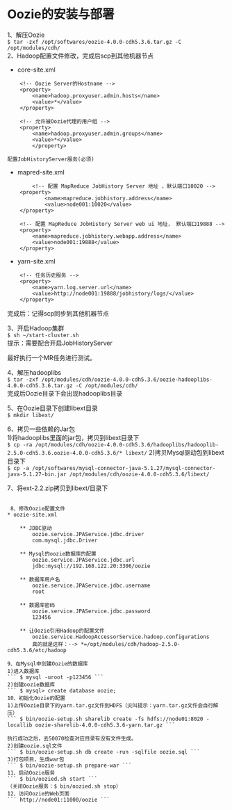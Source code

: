 Oozie的安装与部署  
================
1、解压Oozie  
``` $ tar -zxf /opt/softwares/oozie-4.0.0-cdh5.3.6.tar.gz -C /opt/modules/cdh/ ```  
2、Hadoop配置文件修改，完成后scp到其他机器节点  		
* core-site.xml  
```   
	<!-- Oozie Server的Hostname -->
	<property>
		<name>hadoop.proxyuser.admin.hosts</name>
		<value>*</value>
	</property>

	<!-- 允许被Oozie代理的用户组 -->
	<property>
		<name>hadoop.proxyuser.admin.groups</name>
		<value>*</value>
	 	</property>
```  
    配置JobHistoryServer服务(必须)  
* mapred-site.xml  
```
    	<!-- 配置 MapReduce JobHistory Server 地址 ，默认端口10020 -->
	<property>
	        <name>mapreduce.jobhistory.address</name>
	        <value>node001:10020</value>
	</property>
	
	<!-- 配置 MapReduce JobHistory Server web ui 地址， 默认端口19888 -->
	<property>
		<name>mapreduce.jobhistory.webapp.address</name>
		<value>node001:19888</value>
	</property>
```  					 
* yarn-site.xml  
```
	<!-- 任务历史服务 -->
	<property> 
		<name>yarn.log.server.url</name> 
		<value>http://node001:19888/jobhistory/logs/</value> 
	</property> 
```  
完成后：记得scp同步到其他机器节点
			
3、开启Hadoop集群  
``` $ sh ~/start-cluster.sh ```  
提示：需要配合开启JobHistoryServer  

最好执行一个MR任务进行测试。  

4、解压hadooplibs  
``` $ tar -zxf /opt/modules/cdh/oozie-4.0.0-cdh5.3.6/oozie-hadooplibs-4.0.0-cdh5.3.6.tar.gz -C /opt/modules/cdh/ ```  
完成后Oozie目录下会出现hadooplibs目录  
			
5、在Oozie目录下创建libext目录  
``` $ mkdir libext/ ```  
			
6、拷贝一些依赖的Jar包  
1)将hadooplibs里面的jar包，拷贝到libext目录下  
``` $ cp -ra /opt/modules/cdh/oozie-4.0.0-cdh5.3.6/hadooplibs/hadooplib-2.5.0-cdh5.3.6.oozie-4.0.0-cdh5.3.6/* libext/ ```
2)拷贝Mysql驱动包到libext目录下  
``` $ cp -a /opt/softwares/mysql-connector-java-5.1.27/mysql-connector-java-5.1.27-bin.jar /opt/modules/cdh/oozie-4.0.0-cdh5.3.6/libext/ ```

 7、将ext-2.2.zip拷贝到libext/目录下  
``` $ cp /opt/softwares/ext-2.2.zip libext/  
			
 8、修改Oozie配置文件  
* oozie-site.xml
```
		** JDBC驱动
			oozie.service.JPAService.jdbc.driver
			com.mysql.jdbc.Driver

		** Mysql的oozie数据库的配置
			oozie.service.JPAService.jdbc.url
			jdbc:mysql://192.168.122.20:3306/oozie

		** 数据库用户名
			oozie.service.JPAService.jdbc.username
			root

		** 数据库密码
			oozie.service.JPAService.jdbc.password
			123456

		** 让Oozie引用Hadoop的配置文件
			oozie.service.HadoopAccessorService.hadoop.configurations
			真的就是这样：--> *=/opt/modules/cdh/hadoop-2.5.0-cdh5.3.6/etc/hadoop
```  
9、在Mysql中创建Oozie的数据库  
1)进入数据库  
``` $ mysql -uroot -p123456 ```  
2)创建oozie数据库  
``` $ mysql> create database oozie;  
10、初始化Oozie的配置  
1)上传Oozie目录下的yarn.tar.gz文件到HDFS（尖叫提示：yarn.tar.gz文件会自行解压）  
``` $ bin/oozie-setup.sh sharelib create -fs hdfs://node01:8020 -locallib oozie-sharelib-4.0.0-cdh5.3.6-yarn.tar.gz ``` 
					
执行成功之后，去50070检查对应目录有没有文件生成。  
2)创建oozie.sql文件  
``` $ bin/oozie-setup.sh db create -run -sqlfile oozie.sql ```  
3)打包项目，生成war包  
``` $ bin/oozie-setup.sh prepare-war ```
11、启动Oozie服务  
``` $ bin/oozied.sh start ```  
（关闭Oozie服务：$ bin/oozied.sh stop）  
12、访问Oozie的Web页面  
``` http://node01:11000/oozie ```
